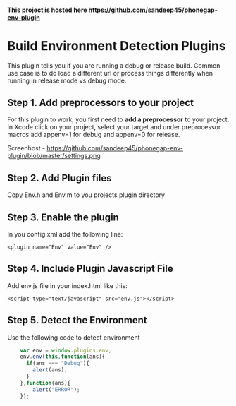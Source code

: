 #### This project is hosted here https://github.com/sandeep45/phonegap-env-plugin

Build Environment Detection Plugins
=====================================

This plugin tells you if you are running a debug or release build. 
Common use case is to do load a different url or process things differently when running in release mode vs debug mode.

Step 1. Add preprocessors to your project
------------------------------------------

For this plugin to work, you first need to __add a preprocessor__ to your project.
In Xcode click on your project, select your target and under preprocessor macros add appenv=1 for debug and appenv=0 for release.

Screenhost - https://github.com/sandeep45/phonegap-env-plugin/blob/master/settings.png

Step 2. Add Plugin files
------------------------------------------

Copy Env.h and Env.m to you projects plugin directory

Step 3. Enable the plugin
----------------------------

In you config.xml add the following line:

`<plugin name="Env" value="Env" />`

Step 4. Include Plugin Javascript File
----------------------------------------

Add env.js file in your index.html like this:

`<script type="text/javascript" src="env.js"></script>`

Step 5. Detect the Environment
------------------------------------

Use the following code to detect environment
```javascript
	var env = window.plugins.env;
	env.env(this,function(ans){
	  if(ans === "Debug"){
	    alert(ans);
	  }
	},function(ans){
	    alert("ERROR");
	}); 
```


